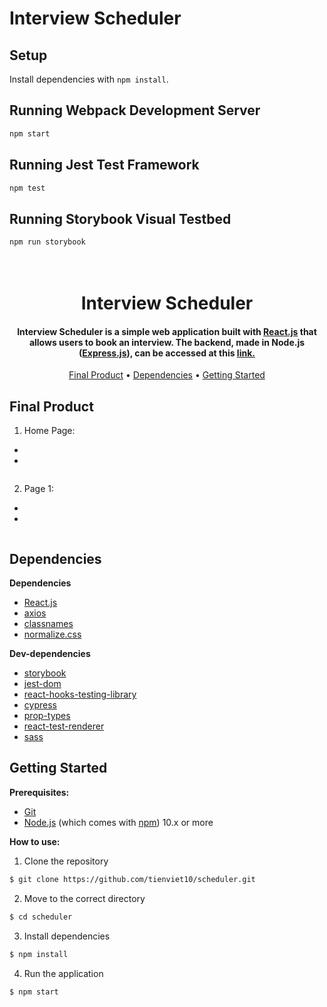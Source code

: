 
# Interview Scheduler

## Setup

Install dependencies with `npm install`.

## Running Webpack Development Server

```sh
npm start
```

## Running Jest Test Framework

```sh
npm test
```

## Running Storybook Visual Testbed

```sh
npm run storybook
```

<h1 align="center">
  <br>
  Interview Scheduler
  <br>
</h1>

<h4 align="center">Interview Scheduler is a simple web application built with <a href="https://reactjs.org/">React.js</a> that allows users to book an interview. The backend, made in Node.js (<a href="https://expressjs.com/">Express.js</a>), can be accessed at this <a href="https://github.com/lighthouse-labs/scheduler-api">link.</a></h4>

<p align="center">
  <a href="#final-product">Final Product</a> •
  <a href="#dependencies">Dependencies</a> •
  <a href="#getting-started">Getting Started</a> 
</p>


## Final Product
1. Home Page:
  - 
  - 

<p align="center">
  <img src="">
</p>

2. Page 1:
  - 
  - 

<p align="center">
  <img src="">
</p>



## Dependencies

**Dependencies**

- [React.js](https://reactjs.org)
- [axios](https://axios-http.com/)
- [classnames](https://github.com/JedWatson/classnames#readme)
- [normalize.css](https://necolas.github.io/normalize.css/)

**Dev-dependencies**
- [storybook](https://storybook.js.org/)
- [jest-dom](https://github.com/testing-library/jest-dom)
- [react-hooks-testing-library](https://github.com/testing-library/react-hooks-testing-library#readme)
- [cypress](https://www.cypress.io/)
- [prop-types](https://github.com/facebook/prop-types)
- [react-test-renderer](https://reactjs.org/)
- [sass](https://reactjs.org/)


## Getting Started

**Prerequisites:**

* [Git](https://git-scm.com) 
* [Node.js](https://nodejs.org/en/download/) (which comes with [npm](http://npmjs.com)) 10.x or more

**How to use:**

1. Clone the repository

```sh
$ git clone https://github.com/tienviet10/scheduler.git
```

2. Move to the correct directory

```sh
$ cd scheduler
```

3. Install dependencies

```sh
$ npm install
```

4. Run the application

```sh
$ npm start
```

